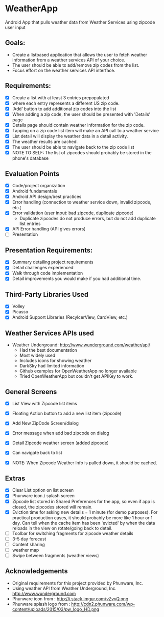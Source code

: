 # WeatherApp
Android App that pulls weather data from Weather Services using zipcode user input

## Goals:
- Create a list­based application that allows the user to fetch weather information from a weather services API of your choice. 
- The user should be able to add/remove zip codes from the list. 
- Focus effort on the weather services API interface.

## Requirements:
- [x] Create a list with at least 3 entries prepopulated
- [x] where each entry represents a different US zip code.
- [x] 'Add' button to add additional zip codes into the list
- [x] When adding a zip code, the user should be presented with 'Details’ page 
- [x] Details page should contain weather information for the zip code.
- [x] Tapping on a zip code list item will make an API call to a weather service
- [x] List detail will display the weather data in a detail activity. 
- [x] The weather results are cached.
- [x] The user should be able to navigate back to the zip code list
- [x] NOTE TO SELF: The list of zipcodes should probably be stored in the phone's database

## Evaluation Points
- [x] Code/project organization
- [x] Android fundamentals
- [x] Android API design/best practices
- [x] Error handling (connection to weather service down, invalid zipcode, etc.)
- [x] Error validation (user input: bad zipcode, duplicate zipcode)
	- Duplicate zipcodes do not produce errors, but do not add duplicate list entries
- [x] API Error handling (API gives errors)
- [ ] Presentation

## Presentation Requirements:
- [x] Summary detailing project requirements
- [x] Detail challenges experienced
- [x] Walk through code implementation
- [x] Detail improvements you would make if you had additional time.

## Third-Party Libraries Used
- [x] Volley
- [x] Picasso
- [x] Android Support Libraries (RecylcerView, CardView, etc.)

## Weather Services APIs used
- Weather Underground: http://www.wunderground.com/weather/api/
	- Had the best documentation
	- Most widely used
	- Includes icons for showing weather
	- DarkSky had limited information
	- Github examples for OpenWeatherApp no longer available
	- Tried OpenWeatherApp but couldn't get APIKey to work.

## General Screens
- [x] List View with Zipcode list items
- [x] Floating Action button to add a new list item (zipcode)
- [x] Add New ZipCode Screen/dialog
- [x] Error message when add bad zipcode on dialog
- [x] Detail Zipcode weather screen (added zipcode)
- [x] Can navigate back to list 

- [x] NOTE: When Zipcode Weather Info is pulled down, it should be cached.

## Extras
- [x] Clear List option on list screen
- [x] Phunware icon / splash screen
- [x] Zipcode list stored in Shared Preferences for the app, so even if app is closed, the zipcodes stored will remain.
- [x] Eviction time for asking new details = 1 minute (for demo purposes). For practical production cases, it should probably be more like 1 hour or 1 day. Can tell when the cache item has been 'evicted' by when the data reloads in the view on rotate/going back to detail.
- [ ] Toolbar for switching fragments for zipcode weather details
- [ ] 3-5 day forecast
- [ ] Content sharing
- [ ] weather map
- [ ] Swipe between fragments (weather views)

## Acknowledgements
- Original requirements for this project provided by Phunware, Inc.
- Using weather API from Weather Underground, Inc. http://www.wunderground.com
- Phunware icon from : http://i.stack.imgur.com/vZvvQ.png
- Phunware splash logo from : http://cdn2.phunware.com/wp-content/uploads/2015/03/pw_logo_HD.png

